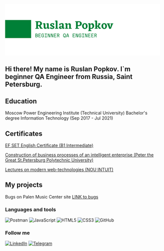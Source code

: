 ![Header](https://raw.githubusercontent.com/PopkovRS/PopkovRS/f8e5ce9a876eedde77650bd62696ef4c587d6719/images/header1.png)

## Hi there! My name is Ruslan Popkov. I`m beginner QA Engineer from Russia, Saint Petersburg.

## Education

Moscow Power Engineering Institute (Technical University)
Bachelor's degree
Information Technology (Sep 2017 - Jul 2021)

## Certificates

[EF SET English Certificate (B1 Intermediate)](https://www.efset.org/cert/CzwN3J)

[Construction of business processes of an intelligent enterprise (Peter the Great St.Petersburg Polytechnic University)](https://drive.google.com/drive/folders/1uNuoOhL0IvflkIQOzrBRqytAyVjsZds_?usp=sharing)

[Lectures on modern web-technologies (NOU INTUIT)](https://intuit.ru/verifydiplomas/101370484)

## My projects

Bugs on Palen Music Center site [LINK to bugs](https://drive.google.com/file/d/11KWsKnH_420Rxh8NlXFWrKwKv2wbrNiT/view?usp=share_link)

### Languages and tools

![Postman](https://img.shields.io/badge/-Postman-008037?style=for-the-badge&logo=Postman)
![JavaScript](https://img.shields.io/badge/-JavaScript-008037?style=for-the-badge&logo=JavaScript)
![HTML5](https://img.shields.io/badge/-HTML5-008037?style=for-the-badge&logo=HTML5)
![CSS3](https://img.shields.io/badge/-CSS3-008037?style=for-the-badge&logo=CSS3)
![GitHub](https://img.shields.io/badge/-GitHub-008037?style=for-the-badge&logo=GitHub)

### Follow me

[![LinkedIn](https://img.shields.io/badge/-LinkedIn-008037?style=for-the-badge&logo=LinkedIn)](https://www.linkedin.com/in/ruslan-popkov-381140253/)
[![Telegram](https://img.shields.io/badge/-Telegram-008037?style=for-the-badge&logo=Telegram)](https://t.me/reload_315/)
